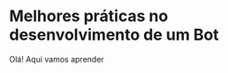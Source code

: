 # Melhores práticas no desenvolvimento de um Bot

Olá! Aqui vamos aprender 
<!--stackedit_data:
eyJoaXN0b3J5IjpbMTE5MDExODY5N119
-->